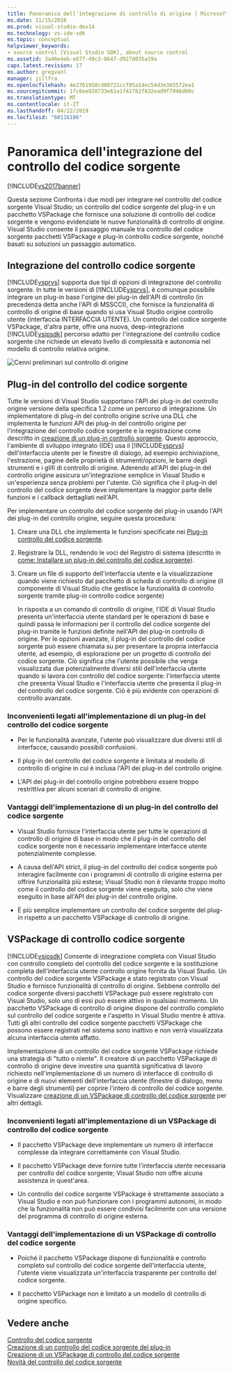 ```yaml
---
title: Panoramica dell'integrazione di controllo di origine | Microsoft Docs
ms.date: 11/15/2016
ms.prod: visual-studio-dev14
ms.technology: vs-ide-sdk
ms.topic: conceptual
helpviewer_keywords:
- source control [Visual Studio SDK], about source control
ms.assetid: 3a46e4eb-e677-49c3-8647-d927d035a19a
caps.latest.revision: 17
ms.author: gregvanl
manager: jillfra
ms.openlocfilehash: 4e2761958cd60721ccf05a14ec54d3e365572ea1
ms.sourcegitcommit: 1fc6ee928733e61a1f42782f832ead9f7946d00c
ms.translationtype: MT
ms.contentlocale: it-IT
ms.lasthandoff: 04/22/2019
ms.locfileid: "60116186"
---
```

# <a name="source-control-integration-overview"></a>Panoramica dell'integrazione del controllo del codice sorgente
[!INCLUDE[vs2017banner](../../includes/vs2017banner.md)]

Questa sezione Confronta i due modi per integrare nel controllo del codice sorgente Visual Studio; un controllo del codice sorgente del plug-in e un pacchetto VSPackage che fornisce una soluzione di controllo del codice sorgente e vengono evidenziate le nuove funzionalità di controllo di origine. Visual Studio consente il passaggio manuale tra controllo del codice sorgente pacchetti VSPackage e plug-in controllo codice sorgente, nonché basati su soluzioni un passaggio automatico.  
  
## <a name="source-control-integration"></a>Integrazione del controllo codice sorgente  
 [!INCLUDE[vsprvs](../../includes/vsprvs-md.md)] supporta due tipi di opzioni di integrazione del controllo sorgente. In tutte le versioni di [!INCLUDE[vsprvs](../../includes/vsprvs-md.md)], è comunque possibile integrare un plug-in base l'origine dei plug-in dell'API di controllo (in precedenza detta anche l'API di MSSCCI), che fornisce la funzionalità di controllo di origine di base quando si usa Visual Studio origine controllo utente (interfaccia INTERFACCIA UTENTE). Un controllo del codice sorgente VSPackage, d'altra parte, offre una nuova, deep-integrazione [!INCLUDE[vsipsdk](../../includes/vsipsdk-md.md)] percorso adatto per l'integrazione del controllo codice sorgente che richiede un elevato livello di complessità e autonomia nel modello di controllo relativa origine.  
  
 ![Cenni preliminari sul controllo di origine](../../extensibility/internals/media/sourcectnrloverview.gif "SourceCtnrlOverview")  
  
## <a name="source-control-plug-in"></a>Plug-in del controllo del codice sorgente  
 Tutte le versioni di Visual Studio supportano l'API dei plug-in del controllo origine versione della specifica 1.2 come un percorso di integrazione. Un implementatore di plug-in del controllo origine scrive una DLL che implementa le funzioni API dei plug-in del controllo origine per l'integrazione del controllo codice sorgente e la registrazione come descritto in [creazione di un plug-in controllo sorgente](../../extensibility/internals/creating-a-source-control-plug-in.md). Questo approccio, l'ambiente di sviluppo integrato (IDE) usa il [!INCLUDE[vsprvs](../../includes/vsprvs-md.md)] dell'interfaccia utente per le finestre di dialogo, ad esempio archiviazione, l'estrazione, pagine delle proprietà di strumenti/opzioni, le barre degli strumenti e i glifi di controllo di origine. Aderendo all'API dei plug-in del controllo origine assicura un'integrazione semplice in Visual Studio e un'esperienza senza problemi per l'utente. Ciò significa che il plug-in del controllo del codice sorgente deve implementare la maggior parte delle funzioni e i callback dettagliati nell'API.  
  
 Per implementare un controllo del codice sorgente del plug-in usando l'API dei plug-in del controllo origine, seguire questa procedura:  
  
1. Creare una DLL che implementa le funzioni specificate nei [Plug-in controllo del codice sorgente](../../extensibility/source-control-plug-ins.md).  
  
2. Registrare la DLL, rendendo le voci del Registro di sistema (descritto in [come: Installare un plug-in del controllo del codice sorgente](../../extensibility/internals/how-to-install-a-source-control-plug-in.md)).  
  
3. Creare un file di supporto dell'interfaccia utente e la visualizzazione quando viene richiesto dal pacchetto di scheda di controllo di origine (il componente di Visual Studio che gestisce la funzionalità di controllo sorgente tramite plug-in controllo codice sorgente)  
  
   In risposta a un comando di controllo di origine, l'IDE di Visual Studio presenta un'interfaccia utente standard per le operazioni di base e quindi passa le informazioni per il controllo del codice sorgente del plug-in tramite le funzioni definite nell'API dei plug-in controllo di origine. Per le opzioni avanzate, il plug-in del controllo del codice sorgente può essere chiamata su per presentare la propria interfaccia utente, ad esempio, di esplorazione per un progetto di controllo del codice sorgente. Ciò significa che l'utente possibile che venga visualizzata due potenzialmente diversi stili dell'interfaccia utente quando si lavora con controllo del codice sorgente: l'interfaccia utente che presenta Visual Studio e l'interfaccia utente che presenta il plug-in del controllo del codice sorgente. Ciò è più evidente con operazioni di controllo avanzate.  
  
### <a name="drawbacks-to-implementing-a-source-control-plug-in"></a>Inconvenienti legati all'implementazione di un plug-in del controllo del codice sorgente  
  
- Per le funzionalità avanzate, l'utente può visualizzare due diversi stili di interfacce, causando possibili confusioni.  
  
- Il plug-in del controllo del codice sorgente è limitata al modello di controllo di origine in cui è inclusa l'API dei plug-in del controllo origine.  
  
- L'API dei plug-in del controllo origine potrebbero essere troppo restrittiva per alcuni scenari di controllo di origine.  
  
### <a name="advantages-to-implementing-a-source-control-plug-in"></a>Vantaggi dell'implementazione di un plug-in del controllo del codice sorgente  
  
- Visual Studio fornisce l'interfaccia utente per tutte le operazioni di controllo di origine di base in modo che il plug-in del controllo del codice sorgente non è necessario implementare interfacce utente potenzialmente complesse.  
  
- A causa dell'API strict, il plug-in del controllo del codice sorgente può interagire facilmente con i programmi di controllo di origine esterna per offrire funzionalità più estese; Visual Studio non è rilevante troppo molto come il controllo del codice sorgente viene eseguita, solo che viene eseguito in base all'API dei plug-in del controllo origine.  
  
- È più semplice implementare un controllo del codice sorgente del plug-in rispetto a un pacchetto VSPackage di controllo di origine.  
  
## <a name="source-control-vspackage"></a>VSPackage di controllo codice sorgente  
 [!INCLUDE[vsipsdk](../../includes/vsipsdk-md.md)] Consente di integrazione completa con Visual Studio con controllo completo del controllo del codice sorgente e la sostituzione completa dell'interfaccia utente controllo origine fornita da Visual Studio. Un controllo del codice sorgente VSPackage è stato registrato con Visual Studio e fornisce funzionalità di controllo di origine. Sebbene controllo del codice sorgente diversi pacchetti VSPackage può essere registrato con Visual Studio, solo uno di essi può essere attivo in qualsiasi momento. Un pacchetto VSPackage di controllo di origine dispone del controllo completo sul controllo del codice sorgente e l'aspetto in Visual Studio mentre è attiva. Tutti gli altri controllo del codice sorgente pacchetti VSPackage che possono essere registrati nel sistema sono inattivo e non verrà visualizzata alcuna interfaccia utente affatto.  
  
 Implementazione di un controllo del codice sorgente VSPackage richiede una strategia di "tutto o niente". Il creatore di un pacchetto VSPackage di controllo di origine deve investire una quantità significativa di lavoro richiesto nell'implementazione di un numero di interfacce di controllo di origine e di nuovi elementi dell'interfaccia utente (finestre di dialogo, menu e barre degli strumenti) per coprire l'intero di controllo del codice sorgente. Visualizzare [creazione di un VSPackage di controllo del codice sorgente](../../extensibility/internals/creating-a-source-control-vspackage.md) per altri dettagli.  
  
### <a name="drawbacks-to-implementing-a-source-control-vspackage"></a>Inconvenienti legati all'implementazione di un VSPackage di controllo del codice sorgente  
  
- Il pacchetto VSPackage deve implementare un numero di interfacce complesse da integrare correttamente con Visual Studio.  
  
- Il pacchetto VSPackage deve fornire tutte l'interfaccia utente necessaria per controllo del codice sorgente; Visual Studio non offre alcuna assistenza in quest'area.  
  
- Un controllo del codice sorgente VSPackage è strettamente associato a Visual Studio e non può funzionare con i programmi autonomi, in modo che la funzionalità non può essere condivisi facilmente con una versione del programma di controllo di origine esterna.  
  
### <a name="advantages-to-implementing-a-source-control-vspackage"></a>Vantaggi dell'implementazione di un VSPackage di controllo del codice sorgente  
  
- Poiché il pacchetto VSPackage dispone di funzionalità e controllo completo sul controllo del codice sorgente dell'interfaccia utente, l'utente viene visualizzata un'interfaccia trasparente per controllo del codice sorgente.  
  
- Il pacchetto VSPackage non è limitato a un modello di controllo di origine specifico.  
  
## <a name="see-also"></a>Vedere anche  
 [Controllo del codice sorgente](../../extensibility/internals/source-control.md)   
 [Creazione di un controllo del codice sorgente del plug-in](../../extensibility/internals/creating-a-source-control-plug-in.md)   
 [Creazione di un VSPackage di controllo del codice sorgente](../../extensibility/internals/creating-a-source-control-vspackage.md)   
 [Novità del controllo del codice sorgente](../../extensibility/internals/what-s-new-in-source-control.md)
